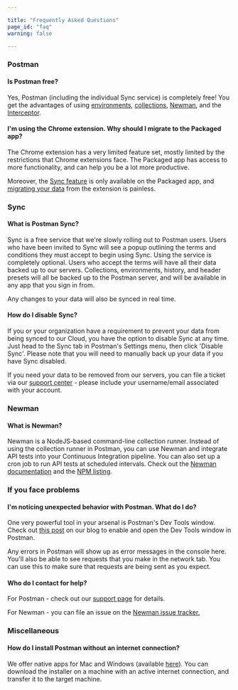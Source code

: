 ```yaml
---

title: "Frequently Asked Questions"
page_id: "faq"
warning: false

---
```


### Postman

#### Is Postman free?

Yes, Postman (including the individual Sync service) is completely free! You get the advantages of using [environments][1], [collections][2], [Newman][3], and the [Interceptor][4].

#### I'm using the Chrome extension. Why should I migrate to the Packaged app?

The Chrome extension has a very limited feature set, mostly limited by the restrictions that Chrome extensions face. The Packaged app has access to more functionality, and can help you be a lot more productive.

Moreover, the [Sync feature][6] is only available on the Packaged app, and [migrating your data][7] from the extension is painless.

### Sync

#### What is Postman Sync?

Sync is a free service that we're slowly rolling out to Postman users. Users who have been invited to Sync will see a popup outlining the terms and conditions they must accept to begin using Sync.
Using the service is completely optional. Users who accept the terms will have all their data backed up to our servers. Collections, environments, history, and header presets will all be backed up to the Postman server, and will be available in any app that you sign in from.

Any changes to your data will also be synced in real time.

#### How do I disable Sync?

If you or your organization have a requirement to prevent your data from being synced to our Cloud, you have the option to disable Sync at any time. Just head to the Sync tab in Postman's Settings menu, then click 'Disable Sync'. Please note that you will need to manually back up your data if you have Sync disabled.

If you need your data to be removed from our servers, you can file a ticket via our [support center]({{site.pm.support_center}}) - please include your username/email associated with your account.

### Newman

#### What is Newman?

Newman is a NodeJS-based command-line collection runner. Instead of using the collection runner in Postman, you can use Newman and integrate API tests into your Continuous Integration pipeline. You can also set up a cron job to run API tests at scheduled intervals. Check out the [Newman documentation][3] and the [NPM listing][12].

### If you face problems

#### I'm noticing unexpected behavior with Postman. What do I do?

One very powerful tool in your arsenal is Postman's Dev Tools window. Check out [this post][14] on our blog to enable and open the Dev Tools window in Postman.

Any errors in Postman will show up as error messages in the console here. You'll also be able to see requests that you make in the network tab. You can use this to make sure that requests are being sent as you expect.

#### Who do I contact for help?

For Postman - check out our [support page][16] for details.

For Newman - you can file an issue on the [Newman issue tracker.][17]

### Miscellaneous

#### How do I install Postman without an internet connection?

We offer native apps for Mac and Windows (available [here][18]). You can download the installer on a machine with an active internet connection, and transfer it to the target machine.


[1]: https://www.getpostman.com/docs/environments
[2]: https://www.getpostman.com/docs/collections
[3]: https://www.getpostman.com/docs/newman_intro
[4]: https://www.getpostman.com/docs/capture
[6]: https://www.getpostman.com/docs/sync_overview
[7]: https://www.getpostman.com/docs/migration
[12]: https://www.npmjs.com/package/newman
[14]: http://blog.getpostman.com/2014/01/27/enabling-chrome-developer-tools-inside-postman/
[16]: https://www.getpostman.com/support
[17]: https://github.com/postmanlabs/newman/issues
[18]: https://www.getpostman.com/apps
